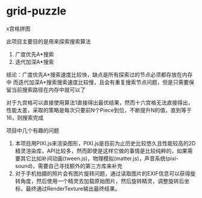 # grid-puzzle
x宫格拼图

此项目主要目的是用来探索搜索算法
1. 广度优先A*搜索
2. 迭代加深A*搜索

结论：广度优先A\*搜索速度比较快，缺点是所有探索过的节点必须都存放在内存中
而迭代加深A\*搜索搜索速度比较慢，且会有重复搜索节点问题，但是只需要保留当前搜索路径在内存中就可以了

对于九宫格可以直接使用算法1直接得出最优结果，然而十六宫格无法直接得出，性能太差，采取的策略是每次只要前N个Piece到位，不断提升N的值，直到等于16，则搜索完成

项目中几个有趣的问题

1. 本项目用PIXI.js来渲染图形，PIXI.js是目前为止历史比较悠久且性能较高的2D精灵渲染库，API比较多，然而即使是这样它做的事情是比较纯粹的，如果需要其它比如补间动画(tween.js)，物理模拟(matter.js)，声音系统(pixi-sound)，需要自己寻找额外的第三方库来补充
2. 对于手机拍摄的照片会有图片旋转问题，通过读取图片的EXIF信息可以获得旋转角度，然后使用一个精灵去加载原始图片，然后旋转精灵，调整旋转后坐标，最终通过RenderTexture输出最终结果。
